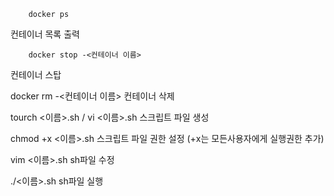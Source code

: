         docker ps
컨테이너 목록 출력

        docker stop -<컨테이너 이름>
컨테이너 스탑

docker rm -<컨테이너 이름>
컨테이너 삭제


tourch <이름>.sh / vi <이름>.sh
스크립트 파일 생성

chmod +x <이름>.sh
스크립트 파일 권한 설정
(+x는 모든사용자에게 실행권한 추가)

vim <이름>.sh
sh파일 수정

./<이름>.sh
sh파일 실행

